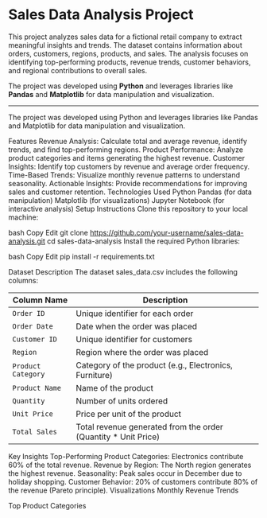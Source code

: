 # **Sales Data Analysis Project**

This project analyzes sales data for a fictional retail company to extract meaningful insights and trends. The dataset contains information about orders, customers, regions, products, and sales. The analysis focuses on identifying top-performing products, revenue trends, customer behaviors, and regional contributions to overall sales.  

The project was developed using **Python** and leverages libraries like **Pandas** and **Matplotlib** for data manipulation and visualization.  

---

The project was developed using Python and leverages libraries like Pandas and Matplotlib for data manipulation and
visualization.

Features
Revenue Analysis: Calculate total and average revenue, identify trends, and find top-performing regions.
Product Performance: Analyze product categories and items generating the highest revenue.
Customer Insights: Identify top customers by revenue and average order frequency.
Time-Based Trends: Visualize monthly revenue patterns to understand seasonality.
Actionable Insights: Provide recommendations for improving sales and customer retention.
Technologies Used
Python
Pandas (for data manipulation)
Matplotlib (for visualizations)
Jupyter Notebook (for interactive analysis)
Setup Instructions
Clone this repository to your local machine:

bash
Copy
Edit
git clone https://github.com/your-username/sales-data-analysis.git
cd sales-data-analysis
Install the required Python libraries:

bash
Copy
Edit
pip install -r requirements.txt

Dataset Description
The dataset sales_data.csv includes the following columns:

| **Column Name**        | **Description**                                              |
|-------------------------|--------------------------------------------------------------|
| `Order ID`             | Unique identifier for each order                             |
| `Order Date`           | Date when the order was placed                               |
| `Customer ID`          | Unique identifier for customers                              |
| `Region`               | Region where the order was placed                            |
| `Product Category`     | Category of the product (e.g., Electronics, Furniture)       |
| `Product Name`         | Name of the product                                          |
| `Quantity`             | Number of units ordered                                      |
| `Unit Price`           | Price per unit of the product                                |
| `Total Sales`          | Total revenue generated from the order (Quantity * Unit Price) |


Key Insights
Top-Performing Product Categories: Electronics contribute 60% of the total revenue.
Revenue by Region: The North region generates the highest revenue.
Seasonality: Peak sales occur in December due to holiday shopping.
Customer Behavior: 20% of customers contribute 80% of the revenue (Pareto principle).
Visualizations
Monthly Revenue Trends

Top Product Categories
